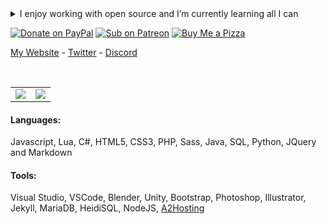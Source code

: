 <details>
  <summary>I enjoy working with open source and I’m currently learning all I can</summary>
  😮 You found me! 🎃 
</details>

[![Donate on PayPal](https://img.shields.io/badge/Donate-PayPal-%2300457C?style=for-the-badge&logo=paypal)](https://paypal.me/zfbx)
[![Sub on Patreon](https://img.shields.io/badge/Support-Patreon-%23FF424D?style=for-the-badge&logo=patreon)](https://www.patreon.com/zfbx)
[![Buy Me a Pizza](https://img.shields.io/badge/Pizza-BuyMeACoffee-%23FFDD00?style=for-the-badge&logo=buymeacoffee)](https://www.buymeacoffee.com/zfbx)

[My Website](https://bunny.cc/) - [Twitter](https://twitter.com/zfbTony/) - [Discord](https://discord.com/invite/Td7a6j4/)

<br />

<table cellspacing="0" cellpadding="0" style="border=0;border-collapse: collapse;">
  <tr style="border: none;">
    <td align="center" style="padding=0;width=50%;border: none;">
      <img align="center" style="padding=0;" src="https://github-readme-stats.vercel.app/api?username=zfbx&show_icons=true&hide_border=true&count_private=true&theme=dracula" />
    </td>
    <td align="center" style="padding=0;width=50%;border: none;">
      <img align="center" style="padding=0;" src="https://github-readme-stats.vercel.app/api/top-langs/?username=zfbx&show_icons=true&hide_border=true&count_private=true&layout=compact&theme=dracula" />
    </td>
  </tr>
</table>

#### Languages:
Javascript, Lua, C#, HTML5, CSS3, PHP, Sass, Java, SQL, Python, JQuery and Markdown

#### Tools:
Visual Studio, VSCode, Blender, Unity, Bootstrap, Photoshop, Illustrator, Jekyll, MariaDB, HeidiSQL, NodeJS, [A2Hosting](http://www.a2hosting.com/refer/194440)

